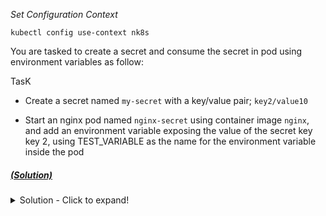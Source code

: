 
*_Set Configuration Context_*

`kubectl config use-context nk8s`

You are tasked to create a secret and consume the secret in pod using environment variables as follow:

TasK

- Create a secret named `my-secret` with a key/value pair; `key2/value10`

- Start an nginx pod named `nginx-secret` using container image `nginx`, and add an environment variable
exposing the value of the secret key key 2, using TEST_VARIABLE as the name for the environment
variable inside the pod


##### [(Solution)](solution.md)

<details>
<summary>
Solution - Click to expand!
</summary>

```yaml
# Create secret
kubectl create secret generic my-secret --from-literal=key2=value10

# Create nginx pod
kubectl run nginx-secret --image=nginx --restart=Never --dry-run=client -o yaml > nginx-secret.yaml

# Update the nginx-secret.yaml like below
apiVersion: v1
kind: Pod
metadata:
  creationTimestamp: null
  labels:
    run: nginx-secret
  name: nginx-secret
spec:
  containers:
  - image: nginx
    name: nginx-secret
    resources: {}
    env: 
    - name: TEST_VARIABLE  #Env Variable Name
      valueFrom:
          secretKeyRef:
            name: my-secret  #Secret Name
            key: key2        #Key in the secret
  dnsPolicy: ClusterFirst
  restartPolicy: Never
status: {}

# Apply the updated file
kubectl apply -f nginx-secret.yaml

# Verify the with below command - This should display TEST_VARIABLE with correct value belong to the key

kubectl exec nginx-secret -- env

# OUTPUT - similar to below
HOSTNAME=nginx-secret
TEST_VARIABLE=value10


```

</details>